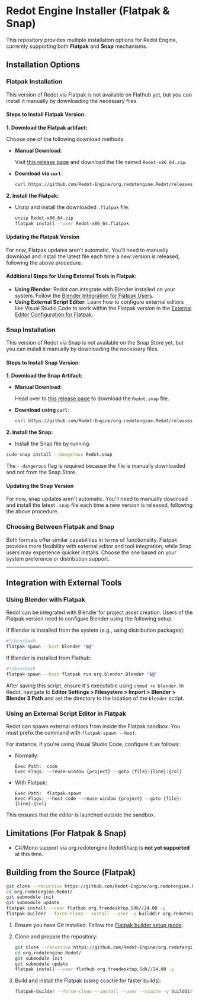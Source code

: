 # Redot Engine Installer (Flatpak & Snap)

This repository provides multiple installation options for Redot Engine, currently supporting both
**Flatpak** and **Snap** mechanisms.

## Installation Options

### Flatpak Installation

This version of Redot via Flatpak is not available on Flathub yet, but you can install it manually
by downloading the necessary files.

#### Steps to Install Flatpak Version:

**1. Download the Flatpak artifact:**

Choose one of the following download methods:

- **Manual Download**:

  Visit
  [this release page](https://github.com/Redot-Engine/org.redotengine.Redot/releases/tag/v4.3-beta.3)
  and download the file named `Redot-x86_64.zip`.

- **Download via `curl`**:

  ```bash
  curl https://github.com/Redot-Engine/org.redotengine.Redot/releases/download/v4.3-beta.3/Redot-x86_64.zip > Redot-x86_64.zip
  ```

**2. Install the Flatpak:**

- Unzip and install the downloaded `.flatpak` file:

   ```bash
   unzip Redot-x86_64.zip
   flatpak install --user Redot-x86_64.flatpak
   ```

#### Updating the Flatpak Version

For now, Flatpak updates aren't automatic. You'll need to manually download and install the latest
file each time a new version is released, following the above procedure.

#### Additional Steps for Using External Tools in Flatpak:

- **Using Blender**: Redot can integrate with Blender installed on your system. Follow the
  [Blender Integration for Flatpak Users](#using-blender-with-flatpak).
- **Using External Script Editor**: Learn how to configure external editors like Visual Studio Code
  to work within the Flatpak version in the
  [External Editor Configuration for Flatpak](#using-an-external-script-editor-in-flatpak).

### Snap Installation

This version of Redot via Snap is not available on the Snap Store yet, but you can install it
manually by downloading the necessary files.

#### Steps to Install Snap Version:

**1. Download the Snap Artifact:**

- **Manual Download**:

  Head over to
  [this release page](https://github.com/Redot-Engine/org.redotengine.Redot/releases/tag/v4.3-beta.3)
  to download the `Redot.snap` file.

- **Download using `curl`**:

  ```bash
  curl https://github.com/Redot-Engine/org.redotengine.Redot/releases/download/v4.3-beta.3/Redot.snap > Redot.snap
  ```

**2. Install the Snap:**

- Install the Snap file by running:

```bash
sudo snap install --dangerous Redot.snap
```

The `--dangerous` flag is required because the file is manually downloaded and not from the Snap
Store.

#### Updating the Snap Version

For now, snap updates aren't automatic. You'll need to manually download and install the latest
`.snap` file each time a new version is released, following the above procedure.

### Choosing Between Flatpak and Snap

Both formats offer similar capabilities in terms of functionality. Flatpak provides more flexibility
with external editor and tool integration, while Snap users may experience quicker installs. Choose
the one based on your system preference or distribution support.

---

## Integration with External Tools

### Using Blender with Flatpak

Redot can be integrated with Blender for project asset creation. Users of the Flatpak version need
to configure Blender using the following setup.

If Blender is installed from the system (e.g., using distribution packages):

```bash
#!/bin/bash
flatpak-spawn --host blender "$@"
```

If Blender is installed from Flathub:

```bash
#!/bin/bash
flatpak-spawn --host flatpak run org.blender.Blender "$@"
```

After saving this script, ensure it's executable using `chmod +x blender`. In Redot, navigate to
**Editor Settings > Filesystem > Import > Blender > Blender 3 Path** and set the directory to the
location of the `blender` script.

### Using an External Script Editor in Flatpak

Redot can spawn external editors from inside the Flatpak sandbox. You must prefix the command with
`flatpak-spawn --host`.

For instance, if you're using Visual Studio Code, configure it as follows:

- Normally:

  ```text
  Exec Path:  code
  Exec Flags: --reuse-window {project} --goto {file}:{line}:{col}
  ```

- With Flatpak:

  ```text
  Exec Path:  flatpak-spawn
  Exec Flags: --host code --reuse-window {project} --goto {file}:{line}:{col}
  ```

This ensures that the editor is launched outside the sandbox.

## Limitations (For Flatpak & Snap)

- C#/Mono support via org.redotengine.RedotSharp is **not yet supported** at this time.

## Building from the Source (Flatpak)

```bash
git clone --recursive https://github.com/Redot-Engine/org.redotengine.Redot.git
cd org.redotengine.Redot/
git submodule init
git submodule update
flatpak install --user flathub org.freedesktop.Sdk//24.08 -y
flatpak-builder --force-clean --install --user -y builddir org.redotengine.Redot.yaml
```

1. Ensure you have Git installed. Follow the
   [Flatpak builder setup guide](https://docs.flatpak.org/en/latest/first-build.html).

2. Clone and prepare the repository:

   ```bash
   git clone --recursive https://github.com/Redot-Engine/org.redotengine.Redot.git
   cd org.redotengine.Redot/
   git submodule init
   git submodule update
   flatpak install --user flathub org.freedesktop.Sdk//24.08 -y
   ```

3. Build and install the Flatpak (using ccache for faster builds):

   ```bash
   flatpak-builder --force-clean --install --user --ccache -y builddir org.redotengine.Redot.yaml
   ```
